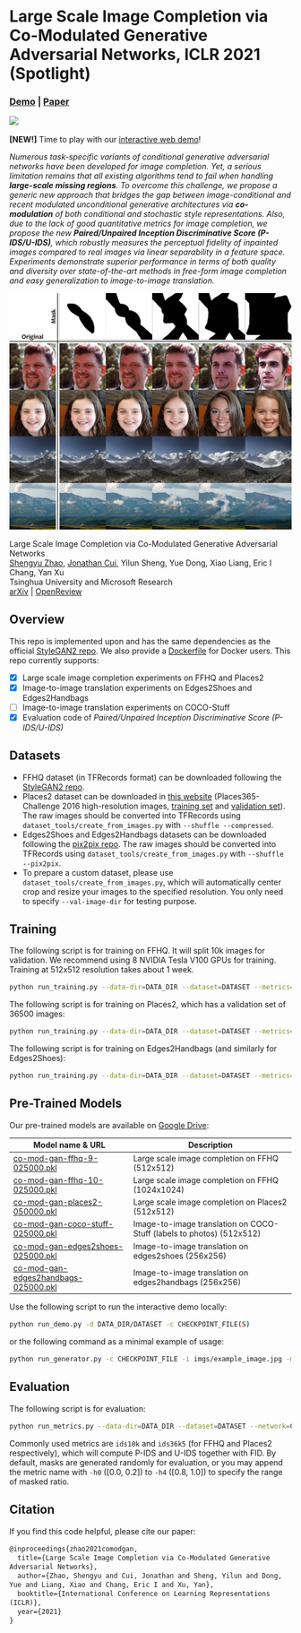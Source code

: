 # Large Scale Image Completion via Co-Modulated Generative Adversarial Networks, ICLR 2021 (Spotlight)

### [Demo](http://comodgan.ml) | [Paper](https://openreview.net/pdf?id=sSjqmfsk95O)

<img src="imgs/demo.gif"/>

**[NEW!]** Time to play with our [interactive web demo](http://comodgan.ml)!

*Numerous task-specific variants of conditional generative adversarial networks have been developed for image completion. Yet, a serious limitation remains that all existing algorithms tend to fail when handling **large-scale missing regions**. To overcome this challenge, we propose a generic new approach that bridges the gap between image-conditional and recent modulated unconditional generative architectures via **co-modulation** of both conditional and stochastic style representations. Also, due to the lack of good quantitative metrics for image completion, we propose the new **Paired/Unpaired Inception Discriminative Score (P-IDS/U-IDS)**, which robustly measures the perceptual fidelity of inpainted images compared to real images via linear separability in a feature space. Experiments demonstrate superior performance in terms of both quality and diversity over state-of-the-art methods in free-form image completion and easy generalization to image-to-image translation.*

<img src="imgs/grid-main.jpg" width="1000px"/>

Large Scale Image Completion via Co-Modulated Generative Adversarial Networks<br>
[Shengyu Zhao](https://scholar.google.com/citations?user=gLCdw70AAAAJ), [Jonathan Cui](https://www.linkedin.com/in/jonathan-cui-110b211a6/), Yilun Sheng, Yue Dong, Xiao Liang, Eric I Chang, Yan Xu<br>
Tsinghua University and Microsoft Research<br>
[arXiv](http://arxiv.org/abs/2103.10428) | [OpenReview](https://openreview.net/pdf?id=sSjqmfsk95O)

## Overview

This repo is implemented upon and has the same dependencies as the official [StyleGAN2 repo](https://github.com/NVlabs/stylegan2). We also provide a [Dockerfile](https://github.com/zsyzzsoft/co-mod-gan/blob/master/Dockerfile) for Docker users. This repo currently supports:
- [x] Large scale image completion experiments on FFHQ and Places2
- [x] Image-to-image translation experiments on Edges2Shoes and Edges2Handbags
- [ ] Image-to-image translation experiments on COCO-Stuff
- [x] Evaluation code of *Paired/Unpaired Inception Discriminative Score (P-IDS/U-IDS)*

## Datasets

- FFHQ dataset (in TFRecords format) can be downloaded following the [StyleGAN2 repo](https://github.com/NVlabs/stylegan2).
- Places2 dataset can be downloaded in [this website](http://places2.csail.mit.edu/download.html) (Places365-Challenge 2016 high-resolution images, [training set](http://data.csail.mit.edu/places/places365/train_large_places365challenge.tar) and [validation set](http://data.csail.mit.edu/places/places365/val_large.tar)). The raw images should be converted into TFRecords using `dataset_tools/create_from_images.py` with `--shuffle --compressed`.
- Edges2Shoes and Edges2Handbags datasets can be downloaded following the [pix2pix repo](https://github.com/phillipi/pix2pix). The raw images should be converted into TFRecords using `dataset_tools/create_from_images.py` with `--shuffle --pix2pix`.
- To prepare a custom dataset, please use `dataset_tools/create_from_images.py`, which will automatically center crop and resize your images to the specified resolution. You only need to specify `--val-image-dir` for testing purpose.

## Training

The following script is for training on FFHQ. It will split 10k images for validation. We recommend using 8 NVIDIA Tesla V100 GPUs for training. Training at 512x512 resolution takes about 1 week.

```bash
python run_training.py --data-dir=DATA_DIR --dataset=DATASET --metrics=ids10k --mirror-augment --num-gpus=8
```

The following script is for training on Places2, which has a validation set of 36500 images:

```bash
python run_training.py --data-dir=DATA_DIR --dataset=DATASET --metrics=ids36k5 --total-kimg 50000 --num-gpus=8
```

The following script is for training on Edges2Handbags (and similarly for Edges2Shoes):

```bash
python run_training.py --data-dir=DATA_DIR --dataset=DATASET --metrics=fid200-rt-handbags --mirror-augment --num-gpus=8
```

## Pre-Trained Models

Our pre-trained models are available on [Google Drive](https://drive.google.com/drive/folders/1zSJj1ichgSA-4sECGm-fQ0Ww8aiwpkoO):

| Model name & URL                                             | Description                                                  |
| ------------------------------------------------------------ | ------------------------------------------------------------ |
| [co-mod-gan-ffhq-9-025000.pkl](https://drive.google.com/file/d/1b3XxfAmJ9k2vd73j-3nPMr_lvNMQOFGE/view?usp=sharing) | Large scale image completion on FFHQ (512x512)               |
| [co-mod-gan-ffhq-10-025000.pkl](https://drive.google.com/file/d/1M2dSxlJnCFNM6LblpB2nQCnaimgwaaKu/view?usp=sharing) | Large scale image completion on FFHQ (1024x1024)             |
| [co-mod-gan-places2-050000.pkl](https://drive.google.com/file/d/1dJa3DRWIkx6Ebr8Sc0v1FdvWf6wkd010/view?usp=sharing) | Large scale image completion on Places2 (512x512)            |
| [co-mod-gan-coco-stuff-025000.pkl](https://drive.google.com/file/d/1Ol9_pKMpfIHHwbdE7RFmJcCAzfj8hqxQ/view?usp=sharing) | Image-to-image translation on COCO-Stuff (labels to photos) (512x512) |
| [co-mod-gan-edges2shoes-025000.pkl](https://drive.google.com/file/d/155p-_zAtL8RJSsKHAWrRaGxJVzT4NZKg/view?usp=sharing) | Image-to-image translation on edges2shoes (256x256)          |
| [co-mod-gan-edges2handbags-025000.pkl](https://drive.google.com/file/d/1nBIQaUs6fXRpEt1cweqQKtWVw5UZAqLi/view?usp=sharing) | Image-to-image translation on edges2handbags (256x256)       |

Use the following script to run the interactive demo locally:

```bash
python run_demo.py -d DATA_DIR/DATASET -c CHECKPOINT_FILE(S)
```

or the following command as a minimal example of usage:

```bash
python run_generator.py -c CHECKPOINT_FILE -i imgs/example_image.jpg -m imgs/example_mask.jpg -o imgs/example_output.jpg
```

## Evaluation

The following script is for evaluation:

```bash
python run_metrics.py --data-dir=DATA_DIR --dataset=DATASET --network=CHECKPOINT_FILE(S) --metrics=METRIC(S) --num-gpus=1
```

Commonly used metrics are `ids10k` and `ids36k5` (for FFHQ and Places2 respectively), which will compute P-IDS and U-IDS together with FID. By default, masks are generated randomly for evaluation, or you may append the metric name with `-h0` ([0.0, 0.2]) to `-h4` ([0.8, 1.0]) to specify the range of masked ratio.

## Citation

If you find this code helpful, please cite our paper:
```
@inproceedings{zhao2021comodgan,
  title={Large Scale Image Completion via Co-Modulated Generative Adversarial Networks},
  author={Zhao, Shengyu and Cui, Jonathan and Sheng, Yilun and Dong, Yue and Liang, Xiao and Chang, Eric I and Xu, Yan},
  booktitle={International Conference on Learning Representations (ICLR)},
  year={2021}
}
```